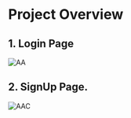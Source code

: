 # Project Overview

## 1. Login Page

![AA](https://github.com/Arif159357/Resume_website/img/logIn_page.JPG)

## 2. SignUp Page.

![AAC](https://github.com/Arif159357/Resume_website/img/SignUp_page.JPG)

